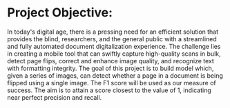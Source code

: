 # Project Objective:
In today's digital age, there is a pressing need for an efficient solution that provides the blind, researchers, and the general public with a streamlined and fully automated document digitalization experience. The challenge lies in creating a mobile tool that can swiftly capture high-quality scans in bulk, detect page flips, correct and enhance image quality, and recognize text with formatting integrity.
The goal of this project is to build model which, given a series of images, can detect whether a page in a document is being flipped using a single image. The F1 score will be used as our measure of success. The aim is to attain a score closest to the value of 1, indicating near perfect precision and recall.

